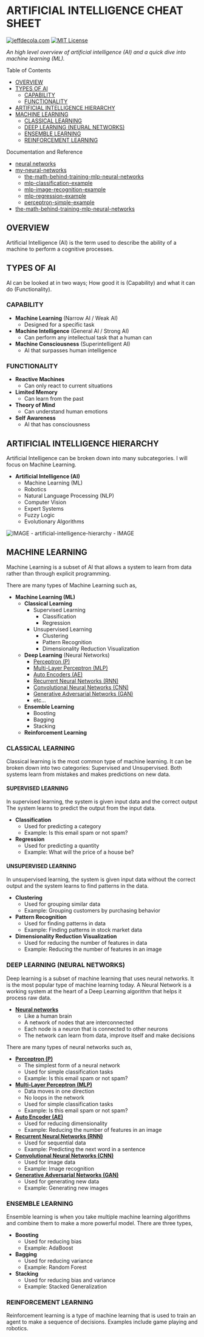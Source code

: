 # ARTIFICIAL INTELLIGENCE CHEAT SHEET

[![jeffdecola.com](https://img.shields.io/badge/website-jeffdecola.com-blue)](https://jeffdecola.com)
[![MIT License](https://img.shields.io/:license-mit-blue.svg)](https://jeffdecola.mit-license.org)

_An high level overview of artificial intelligence (AI)
and a quick dive into machine learning (ML)._

Table of Contents

* [OVERVIEW](https://github.com/JeffDeCola/my-cheat-sheets/tree/master/software/development/software-architectures/artificial-intelligence/artificial-intelligence-cheat-sheet#overview)
* [TYPES OF AI](https://github.com/JeffDeCola/my-cheat-sheets/tree/master/software/development/software-architectures/artificial-intelligence/artificial-intelligence-cheat-sheet#types-of-ai)
  * [CAPABILITY](https://github.com/JeffDeCola/my-cheat-sheets/tree/master/software/development/software-architectures/artificial-intelligence/artificial-intelligence-cheat-sheet#capability)
  * [FUNCTIONALITY](https://github.com/JeffDeCola/my-cheat-sheets/tree/master/software/development/software-architectures/artificial-intelligence/artificial-intelligence-cheat-sheet#functionality)
* [ARTIFICIAL INTELLIGENCE HIERARCHY](https://github.com/JeffDeCola/my-cheat-sheets/tree/master/software/development/software-architectures/artificial-intelligence/artificial-intelligence-cheat-sheet#artificial-intelligence-hierarchy)
* [MACHINE LEARNING](https://github.com/JeffDeCola/my-cheat-sheets/tree/master/software/development/software-architectures/artificial-intelligence/artificial-intelligence-cheat-sheet#machine-learning)
  * [CLASSICAL LEARNING](https://github.com/JeffDeCola/my-cheat-sheets/tree/master/software/development/software-architectures/artificial-intelligence/artificial-intelligence-cheat-sheet#classical-learning)
  * [DEEP LEARNING (NEURAL NETWORKS)](https://github.com/JeffDeCola/my-cheat-sheets/tree/master/software/development/software-architectures/artificial-intelligence/artificial-intelligence-cheat-sheet#deep-learning-neural-networks)
  * [ENSEMBLE LEARNING](https://github.com/JeffDeCola/my-cheat-sheets/tree/master/software/development/software-architectures/artificial-intelligence/artificial-intelligence-cheat-sheet#ensemble-learning)
  * [REINFORCEMENT LEARNING](https://github.com/JeffDeCola/my-cheat-sheets/tree/master/software/development/software-architectures/artificial-intelligence/artificial-intelligence-cheat-sheet#reinforcement-learning)

Documentation and Reference

* [neural networks](https://github.com/JeffDeCola/my-cheat-sheets/tree/master/software/development/software-architectures/artificial-intelligence/artificial-intelligence-cheat-sheet/neural-networks.md)
* [my-neural-networks](https://github.com/JeffDeCola/my-neural-networks/tree/main)
  * [the-math-behind-training-mlp-neural-networks](https://github.com/JeffDeCola/my-neural-networks/tree/main/math/the-math-behind-training-mlp-neural-networks)
  * [mlp-classification-example](https://github.com/JeffDeCola/my-neural-networks/tree/main/mlp/mlp-classification-example)
  * [mlp-image-recognition-example](https://github.com/JeffDeCola/my-neural-networks/tree/main/mlp/mlp-image-recognition-example)
  * [mlp-regression-example](https://github.com/JeffDeCola/my-neural-networks/tree/main/mlp/mlp-regression-example)
  * [perceptron-simple-example](https://github.com/JeffDeCola/my-neural-networks/tree/main/perceptron/perceptron-simple-example)
* [the-math-behind-training-mlp-neural-networks](https://github.com/JeffDeCola/my-cheat-sheets/tree/master/software/development/software-architectures/artificial-intelligence/artificial-intelligence-cheat-sheet/the-math-behind-training-mlp-neural-networks.md)

## OVERVIEW

Artificial Intelligence (AI) is the term used to describe the ability of a
machine to perform a cognitive processes.

## TYPES OF AI

AI can be looked at in two ways; How good it is (Capability) and what it can
do (Functionality).

### CAPABILITY

* **Machine Learning** (Narrow AI / Weak AI)
  * Designed for a specific task
* **Machine Intelligence** (General AI / Strong AI)
  * Can perform any intellectual task that a human can
* **Machine Consciousness** (Superintelligent AI)
  * AI that surpasses human intelligence

### FUNCTIONALITY

* **Reactive Machines**
  * Can only react to current situations
* **Limited Memory**
  * Can learn from the past
* **Theory of Mind**
  * Can understand human emotions
* **Self Awareness**
  * AI that has consciousness

## ARTIFICIAL INTELLIGENCE HIERARCHY

Artificial Intelligence can be broken down into many subcategories.
I will focus on Machine Learning.

* **Artificial Intelligence (AI)**
  * Machine Learning (ML)
  * Robotics
  * Natural Language Processing (NLP)
  * Computer Vision
  * Expert Systems
  * Fuzzy Logic
  * Evolutionary Algorithms

![IMAGE - artificial-intelligence-hierarchy - IMAGE](../../../../../docs/pics/software/development/artificial-intelligence-hierarchy.svg)

## MACHINE LEARNING

Machine Learning is a subset of AI that allows a system to learn from data
rather than through explicit programming.

There are many types of Machine Learning such as,

* **Machine Learning (ML)**
  * **Classical Learning**
    * Supervised Learning
      * Classification
      * Regression
    * Unsupervised Learning
      * Clustering
      * Pattern Recognition
      * Dimensionality Reduction Visualization
  * **Deep Learning** (Neural Networks)
    * [Perceptron (P)](https://github.com/JeffDeCola/my-cheat-sheets/blob/master/software/development/software-architectures/artificial-intelligence/artificial-intelligence-cheat-sheet/neural-networks.md#perceptron-p)
    * [Multi-Layer Perceptron (MLP)](https://github.com/JeffDeCola/my-cheat-sheets/blob/master/software/development/software-architectures/artificial-intelligence/artificial-intelligence-cheat-sheet/neural-networks.md#multi-layer-perceptron-mlp)
    * [Auto Encoders (AE)](https://github.com/JeffDeCola/my-cheat-sheets/blob/master/software/development/software-architectures/artificial-intelligence/artificial-intelligence-cheat-sheet/neural-networks.md#auto-encoder-ae)
    * [Recurrent Neural Networks (RNN)](https://github.com/JeffDeCola/my-cheat-sheets/blob/master/software/development/software-architectures/artificial-intelligence/artificial-intelligence-cheat-sheet/neural-networks.md#recurrent-neural-networks-rnn)
    * [Convolutional Neural Networks (CNN)](https://github.com/JeffDeCola/my-cheat-sheets/blob/master/software/development/software-architectures/artificial-intelligence/artificial-intelligence-cheat-sheet/neural-networks.md#convolutional-neural-networks-cnn)
    * [Generative Adversarial Networks (GAN)](https://github.com/JeffDeCola/my-cheat-sheets/blob/master/software/development/software-architectures/artificial-intelligence/artificial-intelligence-cheat-sheet/neural-networks.md#generative-adversarial-networks-gan)
    * etc...
  * **Ensemble Learning**
    * Boosting
    * Bagging
    * Stacking
  * **Reinforcement Learning**

### CLASSICAL LEARNING

Classical learning is the most common type of machine learning.
It can be broken down into two categories: Supervised and Unsupervised.
Both systems learn from mistakes and makes predictions on new data.

#### SUPERVISED LEARNING

In supervised learning, the system is given input data and the correct output
The system learns to predict the output from the input data.

* **Classification**
  * Used for predicting a category
  * Example: Is this email spam or not spam?
* **Regression**
  * Used for predicting a quantity
  * Example: What will the price of a house be?

#### UNSUPERVISED LEARNING

In unsupervised learning, the system is given input data without the correct
output and the system learns to find patterns in the data.

* **Clustering**
  * Used for grouping similar data
  * Example: Grouping customers by purchasing behavior
* **Pattern Recognition**
  * Used for finding patterns in data
  * Example: Finding patterns in stock market data
* **Dimensionality Reduction Visualization**
  * Used for reducing the number of features in data
  * Example: Reducing the number of features in an image

### DEEP LEARNING (NEURAL NETWORKS)

Deep learning is a subset of machine learning that uses neural networks.
It is the most popular type of machine learning today. A Neural Network is a
working system at the heart of a Deep Learning algorithm that helps it process
raw data.

* **[Neural networks](https://github.com/JeffDeCola/my-cheat-sheets/tree/master/software/development/software-architectures/artificial-intelligence/artificial-intelligence-cheat-sheet/neural-networks.md)**
  * Like a human brain
  * A network of nodes that are interconnected
  * Each node is a neuron that is connected to other neurons
  * The network can learn from data, improve itself and make decisions

There are many types of neural networks such as,

* **[Perceptron (P)](https://github.com/JeffDeCola/my-cheat-sheets/blob/master/software/development/software-architectures/artificial-intelligence/artificial-intelligence-cheat-sheet/neural-networks.md#perceptron-p)**
  * The simplest form of a neural network
  * Used for simple classification tasks
  * Example: Is this email spam or not spam?
* **[Multi-Layer Perceptron (MLP)](https://github.com/JeffDeCola/my-cheat-sheets/blob/master/software/development/software-architectures/artificial-intelligence/artificial-intelligence-cheat-sheet/neural-networks.md#multi-layer-perceptron-mlp)**
  * Data moves in one direction
  * No loops in the network
  * Used for simple classification tasks
  * Example: Is this email spam or not spam?
* **[Auto Encoder (AE)](https://github.com/JeffDeCola/my-cheat-sheets/blob/master/software/development/software-architectures/artificial-intelligence/artificial-intelligence-cheat-sheet/neural-networks.md#auto-encoder-ae)**
  * Used for reducing dimensionality
  * Example: Reducing the number of features in an image
* **[Recurrent Neural Networks (RNN)](https://github.com/JeffDeCola/my-cheat-sheets/blob/master/software/development/software-architectures/artificial-intelligence/artificial-intelligence-cheat-sheet/neural-networks.md#recurrent-neural-networks-rnn)**
  * Used for sequential data
  * Example: Predicting the next word in a sentence
* **[Convolutional Neural Networks (CNN)](https://github.com/JeffDeCola/my-cheat-sheets/blob/master/software/development/software-architectures/artificial-intelligence/artificial-intelligence-cheat-sheet/neural-networks.md#convolutional-neural-networks-cnn)**
  * Used for image data
  * Example: Image recognition
* **[Generative Adversarial Networks (GAN)](https://github.com/JeffDeCola/my-cheat-sheets/blob/master/software/development/software-architectures/artificial-intelligence/artificial-intelligence-cheat-sheet/neural-networks.md#generative-adversarial-networks-gan)**
  * Used for generating new data
  * Example: Generating new images

### ENSEMBLE LEARNING

Ensemble learning is when you take multiple machine learning algorithms
and combine them to make a more powerful model. There are three types,

* **Boosting**
  * Used for reducing bias
  * Example: AdaBoost
* **Bagging**
  * Used for reducing variance
  * Example: Random Forest
* **Stacking**
  * Used for reducing bias and variance
  * Example: Stacked Generalization

### REINFORCEMENT LEARNING

Reinforcement learning is a type of machine learning that is used to
train an agent to make a sequence of decisions. Examples include
game playing and robotics.
